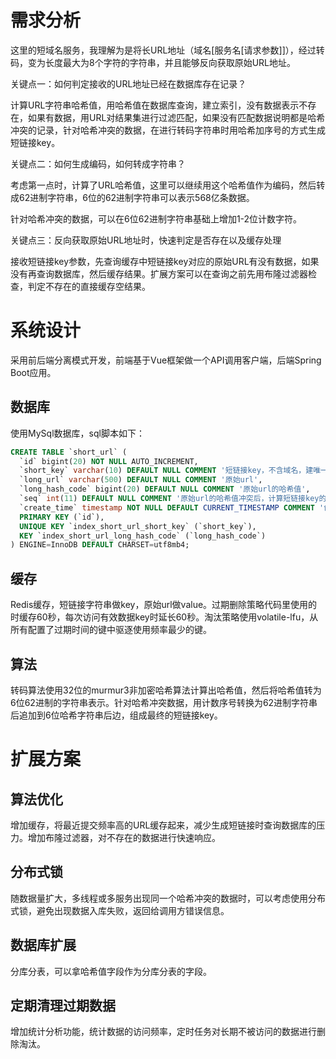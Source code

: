 # 需求分析

这里的短域名服务，我理解为是将长URL地址（域名[服务名[请求参数]]），经过转码，变为长度最大为8个字符的字符串，并且能够反向获取原始URL地址。



关键点一：如何判定接收的URL地址已经在数据库存在记录？

计算URL字符串哈希值，用哈希值在数据库查询，建立索引，没有数据表示不存在，如果有数据，用URL对结果集进行过滤匹配，如果没有匹配数据说明都是哈希冲突的记录，针对哈希冲突的数据，在进行转码字符串时用哈希加序号的方式生成短链接key。



关键点二：如何生成编码，如何转成字符串？

考虑第一点时，计算了URL哈希值，这里可以继续用这个哈希值作为编码，然后转成62进制字符串，6位的62进制字符串可以表示568亿条数据。

针对哈希冲突的数据，可以在6位62进制字符串基础上增加1-2位计数字符。



关键点三：反向获取原始URL地址时，快速判定是否存在以及缓存处理

接收短链接key参数，先查询缓存中短链接key对应的原始URL有没有数据，如果没有再查询数据库，然后缓存结果。扩展方案可以在查询之前先用布隆过滤器检查，判定不存在的直接缓存空结果。



# 系统设计
采用前后端分离模式开发，前端基于Vue框架做一个API调用客户端，后端Spring Boot应用。



## 数据库
使用MySql数据库，sql脚本如下：

```sql
CREATE TABLE `short_url` (
  `id` bigint(20) NOT NULL AUTO_INCREMENT,
  `short_key` varchar(10) DEFAULT NULL COMMENT '短链接key，不含域名，建唯一索引',
  `long_url` varchar(500) DEFAULT NULL COMMENT '原始url',
  `long_hash_code` bigint(20) DEFAULT NULL COMMENT '原始url的哈希值',
  `seq` int(11) DEFAULT NULL COMMENT '原始url的哈希值冲突后，计算短链接key的计数序号',
  `create_time` timestamp NOT NULL DEFAULT CURRENT_TIMESTAMP COMMENT '创建时间',
  PRIMARY KEY (`id`),
  UNIQUE KEY `index_short_url_short_key` (`short_key`),
  KEY `index_short_url_long_hash_code` (`long_hash_code`)
) ENGINE=InnoDB DEFAULT CHARSET=utf8mb4;

```



## 缓存

Redis缓存，短链接字符串做key，原始url做value。过期删除策略代码里使用的时缓存60秒，每次访问有效数据key时延长60秒。淘汰策略使用volatile-lfu，从所有配置了过期时间的键中驱逐使用频率最少的键。

## 算法
转码算法使用32位的murmur3非加密哈希算法计算出哈希值，然后将哈希值转为6位62进制的字符串表示。针对哈希冲突数据，用计数序号转换为62进制字符串后追加到6位哈希字符串后边，组成最终的短链接key。



# 扩展方案



## 算法优化

增加缓存，将最近提交频率高的URL缓存起来，减少生成短链接时查询数据库的压力。增加布隆过滤器，对不存在的数据进行快速响应。



## 分布式锁

随数据量扩大，多线程或多服务出现同一个哈希冲突的数据时，可以考虑使用分布式锁，避免出现数据入库失败，返回给调用方错误信息。



## 数据库扩展

分库分表，可以拿哈希值字段作为分库分表的字段。



## 定期清理过期数据

增加统计分析功能，统计数据的访问频率，定时任务对长期不被访问的数据进行删除淘汰。



